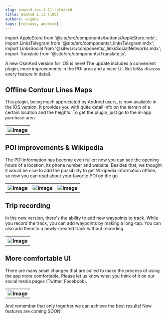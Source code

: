```yaml
---
slug: osmand-ios-1-11-released
title: OsmAnd 1.11 (iOS)
authors: eugene
tags: [release, android]
---
```

import AppleStore from '@site/src/components/buttons/AppleStore.mdx';
import LinksTelegram from '@site/src/components/_linksTelegram.mdx';
import LinksSocial from '@site/src/components/_linksSocialNetworks.mdx';
import Translate from '@site/src/components/Translate.js';


A new OsmAnd version for iOS is here! The update includes a convenient plugin, more improvements in the POI area and a nicer UI. But let&amp;s discuss every feature in detail.

<!--truncate-->

## Offline Contour Lines Maps

This plugin, being much appreciated by Android users, is now available in the iOS version. It provides you with quite detail info on the terrain of a certain location and the heights. To get the plugin, just go to the in-app purchase area.

<table class="blogimage">
  <tr>
    <th><img src={require('./ios_1-1_14.png').default} alt="Image"/></th>
      </tr>
</table> 


## POI improvements &amp; Wikipedia

The POI information has become even fuller: now you can see the opening hours of a location, its phone number and website. Besides that, we thought it would be nice to add the possibility to get Wikipedia information offline, so now you can read about your favorite POI on the go.

<table class="blogimage">
  <tr>
    <th><img src={require('./ios_1-1_10.png').default} alt="Image"/></th>
    <th><img src={require('./ios_1-1_7.png').default} alt="Image"/></th>
    <th><img src={require('./ios_1-1_9.png').default} alt="Image"/></th>
      </tr>
</table> 

## Trip recording

In the new version, there&#39;s the ability to add new waypoints to track. While you record the track, you can add waypoints by making a long-tap. You can also add them to a newly-created track without recording.

<table class="blogimage">
  <tr>
    <th><img src={require('./ios_1-1_5.png').default} alt="Image"/></th>
      </tr>
</table> 



## More comfortable UI

There are many small changes that are called to make the process of using the app more comfortable. Please let us know what you think of it on our social media pages (Twitter, Facebook).

<table class="blogimage">
  <tr>
    <th><img src={require('./ios_1-1_13.png').default} alt="Image"/></th>
      </tr>
</table> 



And remember that only together we can achieve the best results!
New features are coming SOON!






<LinksTelegram/>
<AppleStore/>